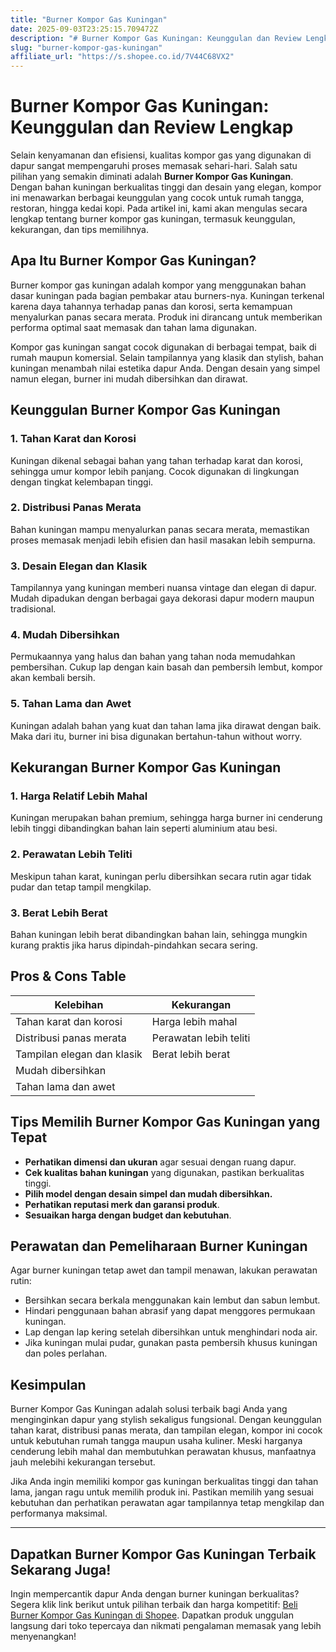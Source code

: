 ```yaml
---
title: "Burner Kompor Gas Kuningan"
date: 2025-09-03T23:25:15.709472Z
description: "# Burner Kompor Gas Kuningan: Keunggulan dan Review Lengkap..."
slug: "burner-kompor-gas-kuningan"
affiliate_url: "https://s.shopee.co.id/7V44C68VX2"
---
```

# Burner Kompor Gas Kuningan: Keunggulan dan Review Lengkap

Selain kenyamanan dan efisiensi, kualitas kompor gas yang digunakan di dapur sangat mempengaruhi proses memasak sehari-hari. Salah satu pilihan yang semakin diminati adalah **Burner Kompor Gas Kuningan**. Dengan bahan kuningan berkualitas tinggi dan desain yang elegan, kompor ini menawarkan berbagai keunggulan yang cocok untuk rumah tangga, restoran, hingga kedai kopi. Pada artikel ini, kami akan mengulas secara lengkap tentang burner kompor gas kuningan, termasuk keunggulan, kekurangan, dan tips memilihnya.

## Apa Itu Burner Kompor Gas Kuningan?

Burner kompor gas kuningan adalah kompor yang menggunakan bahan dasar kuningan pada bagian pembakar atau burners-nya. Kuningan terkenal karena daya tahannya terhadap panas dan korosi, serta kemampuan menyalurkan panas secara merata. Produk ini dirancang untuk memberikan performa optimal saat memasak dan tahan lama digunakan.

Kompor gas kuningan sangat cocok digunakan di berbagai tempat, baik di rumah maupun komersial. Selain tampilannya yang klasik dan stylish, bahan kuningan menambah nilai estetika dapur Anda. Dengan desain yang simpel namun elegan, burner ini mudah dibersihkan dan dirawat.

## Keunggulan Burner Kompor Gas Kuningan

### 1. Tahan Karat dan Korosi

Kuningan dikenal sebagai bahan yang tahan terhadap karat dan korosi, sehingga umur kompor lebih panjang. Cocok digunakan di lingkungan dengan tingkat kelembapan tinggi.

### 2. Distribusi Panas Merata

Bahan kuningan mampu menyalurkan panas secara merata, memastikan proses memasak menjadi lebih efisien dan hasil masakan lebih sempurna.

### 3. Desain Elegan dan Klasik

Tampilannya yang kuningan memberi nuansa vintage dan elegan di dapur. Mudah dipadukan dengan berbagai gaya dekorasi dapur modern maupun tradisional.

### 4. Mudah Dibersihkan

Permukaannya yang halus dan bahan yang tahan noda memudahkan pembersihan. Cukup lap dengan kain basah dan pembersih lembut, kompor akan kembali bersih.

### 5. Tahan Lama dan Awet

Kuningan adalah bahan yang kuat dan tahan lama jika dirawat dengan baik. Maka dari itu, burner ini bisa digunakan bertahun-tahun without worry.

## Kekurangan Burner Kompor Gas Kuningan

### 1. Harga Relatif Lebih Mahal

Kuningan merupakan bahan premium, sehingga harga burner ini cenderung lebih tinggi dibandingkan bahan lain seperti aluminium atau besi.

### 2. Perawatan Lebih Teliti

Meskipun tahan karat, kuningan perlu dibersihkan secara rutin agar tidak pudar dan tetap tampil mengkilap.

### 3. Berat Lebih Berat

Bahan kuningan lebih berat dibandingkan bahan lain, sehingga mungkin kurang praktis jika harus dipindah-pindahkan secara sering.

## Pros & Cons Table

| Kelebihan                         | Kekurangan                                  |
|-----------------------------------|--------------------------------------------|
| Tahan karat dan korosi          | Harga lebih mahal                        |
| Distribusi panas merata          | Perawatan lebih teliti                   |
| Tampilan elegan dan klasik      | Berat lebih berat                        |
| Mudah dibersihkan               |                                            |
| Tahan lama dan awet             |                                            |

## Tips Memilih Burner Kompor Gas Kuningan yang Tepat

- **Perhatikan dimensi dan ukuran** agar sesuai dengan ruang dapur.
- **Cek kualitas bahan kuningan** yang digunakan, pastikan berkualitas tinggi.
- **Pilih model dengan desain simpel dan mudah dibersihkan.**
- **Perhatikan reputasi merk dan garansi produk**.
- **Sesuaikan harga dengan budget dan kebutuhan**.

## Perawatan dan Pemeliharaan Burner Kuningan

Agar burner kuningan tetap awet dan tampil menawan, lakukan perawatan rutin:

- Bersihkan secara berkala menggunakan kain lembut dan sabun lembut.
- Hindari penggunaan bahan abrasif yang dapat menggores permukaan kuningan.
- Lap dengan lap kering setelah dibersihkan untuk menghindari noda air.
- Jika kuningan mulai pudar, gunakan pasta pembersih khusus kuningan dan poles perlahan.

## Kesimpulan

Burner Kompor Gas Kuningan adalah solusi terbaik bagi Anda yang menginginkan dapur yang stylish sekaligus fungsional. Dengan keunggulan tahan karat, distribusi panas merata, dan tampilan elegan, kompor ini cocok untuk kebutuhan rumah tangga maupun usaha kuliner. Meski harganya cenderung lebih mahal dan membutuhkan perawatan khusus, manfaatnya jauh melebihi kekurangan tersebut.

Jika Anda ingin memiliki kompor gas kuningan berkualitas tinggi dan tahan lama, jangan ragu untuk memilih produk ini. Pastikan memilih yang sesuai kebutuhan dan perhatikan perawatan agar tampilannya tetap mengkilap dan performanya maksimal.

---

## Dapatkan Burner Kompor Gas Kuningan Terbaik Sekarang Juga!

Ingin mempercantik dapur Anda dengan burner kuningan berkualitas? Segera klik link berikut untuk pilihan terbaik dan harga kompetitif: [Beli Burner Kompor Gas Kuningan di Shopee](https://s.shopee.co.id/7V44C68VX2). Dapatkan produk unggulan langsung dari toko tepercaya dan nikmati pengalaman memasak yang lebih menyenangkan!